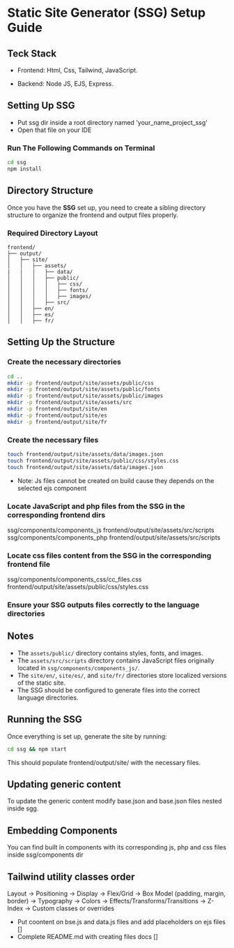 # Static Site Generator (SSG) Setup Guide


## Teck Stack

- Frontend: Html, Css, Tailwind, JavaScript.

- Backend: Node JS, EJS, Express.


## Setting Up SSG

- Put ssg dir inside a root directory named  'your_name_project_ssg'
- Open that file on your IDE

### Run The Following Commands on Terminal
```sh
cd ssg
npm install
```

## Directory Structure

Once you have the **SSG** set up, you need to create a sibling directory structure to organize the frontend and output files properly.


### Required Directory Layout

```plaintext
frontend/
├── output/
│   ├── site/
│   │   ├── assets/
|   |   |   ├── data/
│   │   │   ├── public/
│   │   │   │   ├── css/
│   │   │   │   ├── fonts/
│   │   │   │   ├── images/
│   │   │   ├── src/
│   │   ├── en/
│   │   ├── es/
│   │   ├── fr/
```


## Setting Up the Structure

### Create the necessary directories
```sh
cd ..
mkdir -p frontend/output/site/assets/public/css
mkdir -p frontend/output/site/assets/public/fonts
mkdir -p frontend/output/site/assets/public/images
mkdir -p frontend/output/site/assets/src
mkdir -p frontend/output/site/en
mkdir -p frontend/output/site/es
mkdir -p frontend/output/site/fr
```


### Create the necessary files
```sh
touch frontend/output/site/assets/data/images.json
touch frontend/output/site/assets/public/css/styles.css
touch frontend/output/site/assets/data/images.json
```
- Note: Js files cannot be created on build cause they depends on the selected ejs component

### Locate JavaScript and php files from the SSG in the corresponding frontend dirs

ssg/components/components_js frontend/output/site/assets/src/scripts
ssg/components/components_php frontend/output/site/assets/src/scripts

### Locate css files content from the SSG in the corresponding frontend file

ssg/components/components_css/cc_files.css frontend/output/site/assets/public/css/styles.css


### Ensure your SSG outputs files correctly to the language directories

## Notes
- The `assets/public/` directory contains styles, fonts, and images.
- The `assets/src/scripts` directory contains JavaScript files originally located in `ssg/components/components_js/`.
- The `site/en/`, `site/es/`, and `site/fr/` directories store localized versions of the static site.
- The SSG should be configured to generate files into the correct language directories.


## Running the SSG

Once everything is set up, generate the site by running:

```sh
cd ssg && npm start
```

This should populate frontend/output/site/ with the necessary files.


## Updating generic content

To update the generic content modify base.json and base.json files nested inside sgg.


## Embedding Components

You can find built in components with its corresponding js, php and css files inside ssg/components dir


## Tailwind utility classes order

Layout → Positioning → Display → Flex/Grid → Box Model (padding, margin, border) → Typography → Colors → Effects/Transforms/Transitions → Z-Index → Custom classes or overrides


<!-- TDOD:  -->
- Put coontent on bse.js and data.js files and add placeholders on ejs files []
- Complete README.md with creating files docs []
